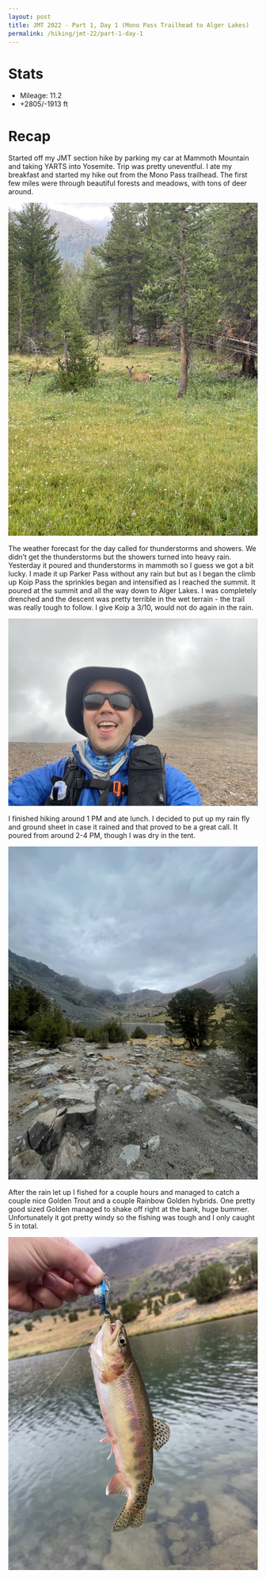 ```yaml
---
layout: post
title: JMT 2022 - Part 1, Day 1 (Mono Pass Trailhead to Alger Lakes)
permalink: /hiking/jmt-22/part-1-day-1
---
```


# Stats
- Mileage: 11.2
- +2805/-1913 ft

# Recap
Started off my JMT section hike by parking my car at Mammoth Mountain and taking YARTS into Yosemite. Trip was pretty uneventful. I ate my breakfast and started my hike out from the Mono Pass trailhead. The first few miles were through beautiful forests and meadows, with tons of deer around. 

![What you lookin' at?](/assets/jmt-2022/1/Deer.jpeg)

The weather forecast for the day called for thunderstorms and showers. We didn’t get the thunderstorms but the showers turned into heavy rain. Yesterday it poured and thunderstorms in mammoth so I guess we got a bit lucky.  I made it up Parker Pass without any rain but but as I began the climb up Koip Pass the sprinkles began and intensified as I reached the summit. It poured at the summit and all the way down to Alger Lakes. I was completely drenched and the descent was pretty terrible in the wet terrain - the trail was really tough to follow. I give Koip a 3/10, would not do again in the rain. 

![Koip Pass](/assets/jmt-2022/1/Koip-Pass.jpeg)

I finished hiking around 1 PM and ate lunch. I decided to put up my rain fly and ground sheet in case it rained and that proved to be a great call. It poured from around 2-4 PM, though I was dry in the tent. 

![Alger Lakes](/assets/jmt-2022/1/Alger-Lakes.jpeg)

After the rain let up I fished for a couple hours and managed to catch a couple nice Golden Trout and a couple Rainbow Golden hybrids. One pretty good sized Golden managed to shake off right at the bank, huge bummer. Unfortunately it got pretty windy so the fishing was tough and I only caught 5 in total. 

![Golden Trout](/assets/jmt-2022/1/Golden-Trout.jpeg)
